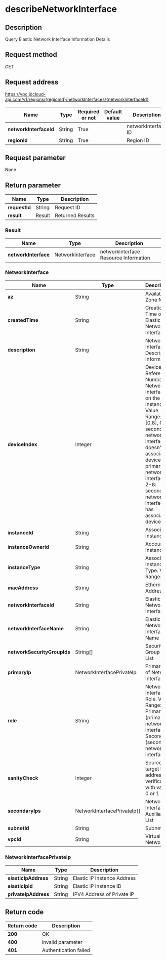 # describeNetworkInterface


## Description
Query Elastic Network Interface Information Details

## Request method
GET

## Request address
https://vpc.jdcloud-api.com/v1/regions/{regionId}/networkInterfaces/{networkInterfaceId}

|Name|Type|Required or not|Default value|Description|
|---|---|---|---|---|
|**networkInterfaceId**|String|True||networkInterface ID|
|**regionId**|String|True||Region ID|

## Request parameter
None


## Return parameter
|Name|Type|Description|
|---|---|---|
|**requestId**|String|Request ID|
|**result**|Result|Returned Results|


### Result
|Name|Type|Description|
|---|---|---|
|**networkInterface**|NetworkInterface|networkInterface Resource Information|
### NetworkInterface
|Name|Type|Description|
|---|---|---|
|**az**|String|Availability Zone Name|
|**createdTime**|String|Creation Time of Elastic Network Interface|
|**description**|String|Network Interface Description Information|
|**deviceIndex**|Integer|Device Reference Number of Network Interface on the Instance. Value Range: [0,8], 0: secondary network interface doesn't associate device, 1: primary network interface, 2-8: secondary network interface has associated device|
|**instanceId**|String|Associated Instance ID|
|**instanceOwnerId**|String|Account of Instance|
|**instanceType**|String|Associated Instance Type. Value Range: vm|
|**macAddress**|String|Ethernet Address|
|**networkInterfaceId**|String|Elastic Network Interface ID|
|**networkInterfaceName**|String|Elastic Network Interface Name|
|**networkSecurityGroupIds**|String[]|Security Group ID List|
|**primaryIp**|NetworkInterfacePrivateIp|Primary IP of Network Interface|
|**role**|String|Network Interface Role. Value Range: Primary (primary network interface), Secondary (secondary network interface)|
|**sanityCheck**|Integer|Source and target IP address verification, with value 0 or 1|
|**secondaryIps**|NetworkInterfacePrivateIp[]|Network Interface Auxiliary IP List|
|**subnetId**|String|Subnet ID|
|**vpcId**|String|Virtual Network ID|
### NetworkInterfacePrivateIp
|Name|Type|Description|
|---|---|---|
|**elasticIpAddress**|String|Elastic IP Instance Address|
|**elasticIpId**|String|Elastic IP Instance ID|
|**privateIpAddress**|String|IPV4 Address of Private IP|

## Return code
|Return code|Description|
|---|---|
|**200**|OK|
|**400**|invalid parameter|
|**401**|Authentication failed|
